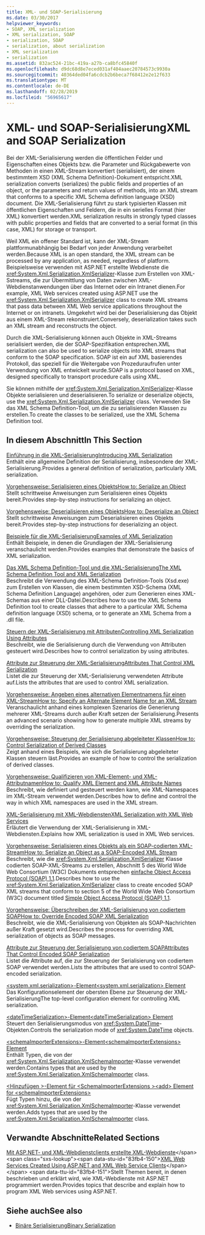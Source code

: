 ```yaml
---
title: XML- und SOAP-Serialisierung
ms.date: 03/30/2017
helpviewer_keywords:
- SOAP, XML serialization
- XML serialization, SOAP
- serialization, SOAP
- serialization, about serialization
- XML serialization
- serialization
ms.assetid: 832ac524-21bc-419a-a27b-ca8bfc45840f
ms.openlocfilehash: d9dc68d8e7eced031af404aaec20784573c9930a
ms.sourcegitcommit: 40364ded04fa6cdcb2b6beca7f68412e2e12f633
ms.translationtype: MT
ms.contentlocale: de-DE
ms.lasthandoff: 02/28/2019
ms.locfileid: "56965617"
---
```

# <a name="xml-and-soap-serialization"></a><span data-ttu-id="83fb4-102">XML- und SOAP-Serialisierung</span><span class="sxs-lookup"><span data-stu-id="83fb4-102">XML and SOAP Serialization</span></span>

<span data-ttu-id="83fb4-103">Bei der XML-Serialisierung werden die öffentlichen Felder und Eigenschaften eines Objekts bzw. die Parameter und Rückgabewerte von Methoden in einen XML-Stream konvertiert (serialisiert), der einem bestimmtem XSD (XML Schema Definition)-Dokument entspricht.</span><span class="sxs-lookup"><span data-stu-id="83fb4-103">XML serialization converts (serializes) the public fields and properties of an object, or the parameters and return values of methods, into an XML stream that conforms to a specific XML Schema definition language (XSD) document.</span></span> <span data-ttu-id="83fb4-104">Die XML-Serialisierung führt zu stark typisierten Klassen mit öffentlichen Eigenschaften und Feldern, die in ein serielles Format (hier XML) konvertiert werden.</span><span class="sxs-lookup"><span data-stu-id="83fb4-104">XML serialization results in strongly typed classes with public properties and fields that are converted to a serial format (in this case, XML) for storage or transport.</span></span>

<span data-ttu-id="83fb4-105">Weil XML ein offener Standard ist, kann der XML-Stream plattformunabhängig bei Bedarf von jeder Anwendung verarbeitet werden.</span><span class="sxs-lookup"><span data-stu-id="83fb4-105">Because XML is an open standard, the XML stream can be processed by any application, as needed, regardless of platform.</span></span> <span data-ttu-id="83fb4-106">Beispielsweise verwenden mit ASP.NET erstellte Webdienste die <xref:System.Xml.Serialization.XmlSerializer>-Klasse zum Erstellen von XML-Sstreams, die zur Übermittlung von Daten zwischen XML-Webdienstanwendungen über das Internet oder ein Intranet dienen.</span><span class="sxs-lookup"><span data-stu-id="83fb4-106">For example, XML Web services created using ASP.NET use the <xref:System.Xml.Serialization.XmlSerializer> class to create XML streams that pass data between XML Web service applications throughout the Internet or on intranets.</span></span> <span data-ttu-id="83fb4-107">Umgekehrt wird bei der Deserialisierung das Objekt aus einem XML-Stream rekonstruiert.</span><span class="sxs-lookup"><span data-stu-id="83fb4-107">Conversely, deserialization takes such an XML stream and reconstructs the object.</span></span>

<span data-ttu-id="83fb4-108">Durch die XML-Serialisierung können auch Objekte in XML-Streams serialisiert werden, die der SOAP-Spezifikation entsprechen.</span><span class="sxs-lookup"><span data-stu-id="83fb4-108">XML serialization can also be used to serialize objects into XML streams that conform to the SOAP specification.</span></span> <span data-ttu-id="83fb4-109">SOAP ist ein auf XML basierendes Protokoll, das speziell für die Weitergabe von Prozeduraufrufen unter Verwendung von XML entwickelt wurde.</span><span class="sxs-lookup"><span data-stu-id="83fb4-109">SOAP is a protocol based on XML, designed specifically to transport procedure calls using XML.</span></span>

<span data-ttu-id="83fb4-110">Sie können mithilfe der <xref:System.Xml.Serialization.XmlSerializer>-Klasse Objekte serialisieren und deserialisieren.</span><span class="sxs-lookup"><span data-stu-id="83fb4-110">To serialize or deserialize objects, use the <xref:System.Xml.Serialization.XmlSerializer> class.</span></span> <span data-ttu-id="83fb4-111">Verwenden Sie das XML Schema Definition-Tool, um die zu serialisierenden Klassen zu erstellen.</span><span class="sxs-lookup"><span data-stu-id="83fb4-111">To create the classes to be serialized, use the XML Schema Definition tool.</span></span>

## <a name="in-this-section"></a><span data-ttu-id="83fb4-112">In diesem Abschnitt</span><span class="sxs-lookup"><span data-stu-id="83fb4-112">In This Section</span></span>

[<span data-ttu-id="83fb4-113">Einführung in die XML-Serialisierung</span><span class="sxs-lookup"><span data-stu-id="83fb4-113">Introducing XML Serialization</span></span>](introducing-xml-serialization.md)  
<span data-ttu-id="83fb4-114">Enthält eine allgemeine Definition der Serialisierung, insbesondere der XML-Serialisierung.</span><span class="sxs-lookup"><span data-stu-id="83fb4-114">Provides a general definition of serialization, particularly XML serialization.</span></span>

[<span data-ttu-id="83fb4-115">Vorgehensweise: Serialisieren eines Objekts</span><span class="sxs-lookup"><span data-stu-id="83fb4-115">How to: Serialize an Object</span></span>](how-to-serialize-an-object.md)  
<span data-ttu-id="83fb4-116">Stellt schrittweise Anweisungen zum Serialisieren eines Objekts bereit.</span><span class="sxs-lookup"><span data-stu-id="83fb4-116">Provides step-by-step instructions for serializing an object.</span></span>

[<span data-ttu-id="83fb4-117">Vorgehensweise: Deserialisieren eines Objekts</span><span class="sxs-lookup"><span data-stu-id="83fb4-117">How to: Deserialize an Object</span></span>](how-to-deserialize-an-object.md)  
<span data-ttu-id="83fb4-118">Stellt schrittweise Anweisungen zum Deserialisieren eines Objekts bereit.</span><span class="sxs-lookup"><span data-stu-id="83fb4-118">Provides step-by-step instructions for deserializing an object.</span></span>

[<span data-ttu-id="83fb4-119">Beispiele für die XML-Serialisierung</span><span class="sxs-lookup"><span data-stu-id="83fb4-119">Examples of XML Serialization</span></span>](examples-of-xml-serialization.md)  
<span data-ttu-id="83fb4-120">Enthält Beispiele, in denen die Grundlagen der XML-Serialisierung veranschaulicht werden.</span><span class="sxs-lookup"><span data-stu-id="83fb4-120">Provides examples that demonstrate the basics of XML serialization.</span></span>

[<span data-ttu-id="83fb4-121">Das XML Schema Definition-Tool und die XML-Serialisierung</span><span class="sxs-lookup"><span data-stu-id="83fb4-121">The XML Schema Definition Tool and XML Serialization</span></span>](the-xml-schema-definition-tool-and-xml-serialization.md)  
<span data-ttu-id="83fb4-122">Beschreibt die Verwendung des XML-Schema Definition-Tools (Xsd.exe) zum Erstellen von Klassen, die einem bestimmten XSD-Schema (XML Schema Definition Language) angehören, oder zum Generieren eines XML-Schemas aus einer DLL-Datei.</span><span class="sxs-lookup"><span data-stu-id="83fb4-122">Describes how to use the XML Schema Definition tool to create classes that adhere to a particular XML Schema definition language (XSD) schema, or to generate an XML Schema from a .dll file.</span></span>

[<span data-ttu-id="83fb4-123">Steuern der XML-Serialisierung mit Attributen</span><span class="sxs-lookup"><span data-stu-id="83fb4-123">Controlling XML Serialization Using Attributes</span></span>](controlling-xml-serialization-using-attributes.md)  
<span data-ttu-id="83fb4-124">Beschreibt, wie die Serialisierung durch die Verwendung von Attributen gesteuert wird.</span><span class="sxs-lookup"><span data-stu-id="83fb4-124">Describes how to control serialization by using attributes.</span></span>

[<span data-ttu-id="83fb4-125">Attribute zur Steuerung der XML-Serialisierung</span><span class="sxs-lookup"><span data-stu-id="83fb4-125">Attributes That Control XML Serialization</span></span>](attributes-that-control-xml-serialization.md)  
<span data-ttu-id="83fb4-126">Listet die zur Steuerung der XML-Serialisierung verwendeten Attribute auf.</span><span class="sxs-lookup"><span data-stu-id="83fb4-126">Lists the attributes that are used to control XML serialization.</span></span>

[<span data-ttu-id="83fb4-127">Vorgehensweise: Angeben eines alternativen Elementnamens für einen XML-Stream</span><span class="sxs-lookup"><span data-stu-id="83fb4-127">How to: Specify an Alternate Element Name for an XML Stream</span></span>](how-to-specify-an-alternate-element-name-for-an-xml-stream.md)  
<span data-ttu-id="83fb4-128">Veranschaulicht anhand eines komplexen Szenarios die Generierung mehrerer XML-Streams durch außer Kraft setzen der Serialisierung.</span><span class="sxs-lookup"><span data-stu-id="83fb4-128">Presents an advanced scenario showing how to generate multiple XML streams by overriding the serialization.</span></span>

[<span data-ttu-id="83fb4-129">Vorgehensweise: Steuerung der Serialisierung abgeleiteter Klassen</span><span class="sxs-lookup"><span data-stu-id="83fb4-129">How to: Control Serialization of Derived Classes</span></span>](how-to-control-serialization-of-derived-classes.md)  
<span data-ttu-id="83fb4-130">Zeigt anhand eines Beispiels, wie sich die Serialisierung abgeleiteter Klassen steuern läst.</span><span class="sxs-lookup"><span data-stu-id="83fb4-130">Provides an example of how to control the serialization of derived classes.</span></span>

[<span data-ttu-id="83fb4-131">Vorgehensweise: Qualifizieren von XML-Element- und XML-Attributnamen</span><span class="sxs-lookup"><span data-stu-id="83fb4-131">How to: Qualify XML Element and XML Attribute Names</span></span>](how-to-qualify-xml-element-and-xml-attribute-names.md)  
<span data-ttu-id="83fb4-132">Beschreibt, wie definiert und gesteuert werden kann, wie XML-Namespaces im XML-Stream verwendet werden.</span><span class="sxs-lookup"><span data-stu-id="83fb4-132">Describes how to define and control the way in which XML namespaces are used in the XML stream.</span></span>

[<span data-ttu-id="83fb4-133">XML-Serialisierung mit XML-Webdiensten</span><span class="sxs-lookup"><span data-stu-id="83fb4-133">XML Serialization with XML Web Services</span></span>](xml-serialization-with-xml-web-services.md)  
<span data-ttu-id="83fb4-134">Erläutert die Verwendung der XML-Serialisierung in XML-Webdiensten.</span><span class="sxs-lookup"><span data-stu-id="83fb4-134">Explains how XML serialization is used in XML Web services.</span></span>

[<span data-ttu-id="83fb4-135">Vorgehensweise: Serialisieren eines Objekts als ein SOAP-codierten XML-Stream</span><span class="sxs-lookup"><span data-stu-id="83fb4-135">How to: Serialize an Object as a SOAP-Encoded XML Stream</span></span>](how-to-serialize-an-object-as-a-soap-encoded-xml-stream.md)  
<span data-ttu-id="83fb4-136">Beschreibt, wie die <xref:System.Xml.Serialization.XmlSerializer> Klasse codierten SOAP-XML-Streams zu erstellen, Abschnitt 5 des World Wide Web Consortium (W3C) Dokuments entsprechen [einfache Object Access Protocol (SOAP) 1.1](https://www.w3.org/TR/2000/NOTE-SOAP-20000508/).</span><span class="sxs-lookup"><span data-stu-id="83fb4-136">Describes how to use the <xref:System.Xml.Serialization.XmlSerializer> class to create encoded SOAP XML streams that conform to section 5 of the World Wide Web Consortium (W3C) document titled [Simple Object Access Protocol (SOAP) 1.1](https://www.w3.org/TR/2000/NOTE-SOAP-20000508/).</span></span>

[<span data-ttu-id="83fb4-137">Vorgehensweise: Überschreiben der XML-Serialisierung von codiertem SOAP</span><span class="sxs-lookup"><span data-stu-id="83fb4-137">How to: Override Encoded SOAP XML Serialization</span></span>](how-to-override-encoded-soap-xml-serialization.md)  
<span data-ttu-id="83fb4-138">Beschreibt, wie die XML-Serialisierung von Objekten als SOAP-Nachrichten außer Kraft gesetzt wird.</span><span class="sxs-lookup"><span data-stu-id="83fb4-138">Describes the process for overriding XML serialization of objects as SOAP messages.</span></span>

[<span data-ttu-id="83fb4-139">Attribute zur Steuerung der Serialisierung von codiertem SOAP</span><span class="sxs-lookup"><span data-stu-id="83fb4-139">Attributes That Control Encoded SOAP Serialization</span></span>](attributes-that-control-encoded-soap-serialization.md)  
<span data-ttu-id="83fb4-140">Listet die Attribute auf, die zur Steuerung der Serialisierung von codiertem SOAP verwendet werden.</span><span class="sxs-lookup"><span data-stu-id="83fb4-140">Lists the attributes that are used to control SOAP-encoded serialization.</span></span>

[<span data-ttu-id="83fb4-141">\<system.xml.serialization>-Element</span><span class="sxs-lookup"><span data-stu-id="83fb4-141">\<system.xml.serialization> Element</span></span>](system-xml-serialization-element.md)  
<span data-ttu-id="83fb4-142">Das Konfigurationselement der obersten Ebene zur Steuerung der XML-Serialisierung</span><span class="sxs-lookup"><span data-stu-id="83fb4-142">The top-level configuration element for controlling XML serialization.</span></span>

[<span data-ttu-id="83fb4-143">\<dateTimeSerialization>-Element</span><span class="sxs-lookup"><span data-stu-id="83fb4-143">\<dateTimeSerialization> Element</span></span>](datetimeserialization-element.md)  
<span data-ttu-id="83fb4-144">Steuert den Serialisierungsmodus von <xref:System.DateTime>-Objekten.</span><span class="sxs-lookup"><span data-stu-id="83fb4-144">Controls the serialization mode of <xref:System.DateTime> objects.</span></span>

[<span data-ttu-id="83fb4-145">\<schemaImporterExtensions>-Element</span><span class="sxs-lookup"><span data-stu-id="83fb4-145">\<schemaImporterExtensions> Element</span></span>](schemaimporterextensions-element.md)  
<span data-ttu-id="83fb4-146">Enthält Typen, die von der <xref:System.Xml.Serialization.XmlSchemaImporter>-Klasse verwendet werden.</span><span class="sxs-lookup"><span data-stu-id="83fb4-146">Contains types that are used by the <xref:System.Xml.Serialization.XmlSchemaImporter> class.</span></span>

[<span data-ttu-id="83fb4-147">\<Hinzufügen >-Element für \<SchemaImporterExtensions ></span><span class="sxs-lookup"><span data-stu-id="83fb4-147">\<add> Element for \<schemaImporterExtensions></span></span>](add-element-for-schemaimporterextensions.md)  
<span data-ttu-id="83fb4-148">Fügt Typen hinzu, die von der <xref:System.Xml.Serialization.XmlSchemaImporter>-Klasse verwendet werden.</span><span class="sxs-lookup"><span data-stu-id="83fb4-148">Adds types that are used by the <xref:System.Xml.Serialization.XmlSchemaImporter> class.</span></span>

## <a name="related-sections"></a><span data-ttu-id="83fb4-149">Verwandte Abschnitte</span><span class="sxs-lookup"><span data-stu-id="83fb4-149">Related Sections</span></span>

<span data-ttu-id="83fb4-150">[Mit ASP.NET- und XML-Webdienstclients erstellte XML-Webdienste](https://docs.microsoft.com/previous-versions/dotnet/netframework-4.0/7bkzywba(v=vs.100))</span><span class="sxs-lookup"><span data-stu-id="83fb4-150">[XML Web Services Created Using ASP.NET and XML Web Service Clients](https://docs.microsoft.com/previous-versions/dotnet/netframework-4.0/7bkzywba(v=vs.100))</span></span>  
<span data-ttu-id="83fb4-151">Stellt Themen bereit, in denen beschrieben und erklärt wird, wie XML-Webdienste mit ASP.NET programmiert werden.</span><span class="sxs-lookup"><span data-stu-id="83fb4-151">Provides topics that describe and explain how to program XML Web services using ASP.NET.</span></span>

## <a name="see-also"></a><span data-ttu-id="83fb4-152">Siehe auch</span><span class="sxs-lookup"><span data-stu-id="83fb4-152">See also</span></span>

- [<span data-ttu-id="83fb4-153">Binäre Serialisierung</span><span class="sxs-lookup"><span data-stu-id="83fb4-153">Binary Serialization</span></span>](binary-serialization.md)
